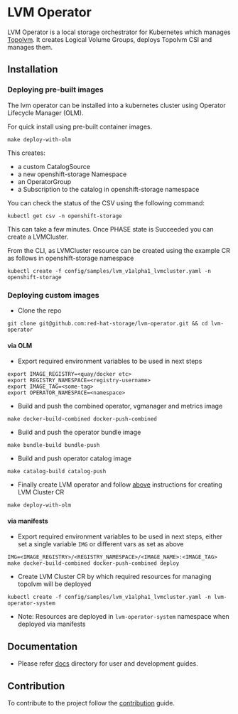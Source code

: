 # LVM Operator

LVM Operator is a local storage orchestrator for Kubernetes which manages
[Topolvm][topolvm_repo]. It creates Logical Volume Groups, deploys Topolvm
CSI and manages them.

## Installation

### Deploying pre-built images

The lvm operator can be installed into a kubernetes cluster using Operator
Lifecycle Manager (OLM).

For quick install using pre-built container images.

```
make deploy-with-olm
```

This creates:
- a custom CatalogSource
- a new openshift-storage Namespace
- an OperatorGroup
- a Subscription to the catalog in openshift-storage namespace

You can check the status of the CSV using the following command:

```
kubectl get csv -n openshift-storage
```

This can take a few minutes. Once PHASE state is Succeeded you can create
a LVMCluster.

From the CLI, as LVMCluster resource can be created using the example CR
as follows in openshift-storage namespace

```
kubectl create -f config/samples/lvm_v1alpha1_lvmcluster.yaml -n openshift-storage
```

### Deploying custom images

- Clone the repo
```
git clone git@github.com:red-hat-storage/lvm-operator.git && cd lvm-operator
```

#### via OLM
- Export required environment variables to be used in next steps
```
export IMAGE_REGISTRY=<quay/docker etc>
export REGISTRY_NAMESPACE=<registry-username>
export IMAGE_TAG=<some-tag>
export OPERATOR_NAMESPACE=<namespace>
```
- Build and push the combined operator, vgmanager and metrics image
```
make docker-build-combined docker-push-combined
```
- Build and push the operator bundle image
```
make bundle-build bundle-push
```
- Build and push operator catalog image
```
make catalog-build catalog-push
```
- Finally create LVM operator and follow [above][pre-built] instructions for
  creating LVM Cluster CR
```
make deploy-with-olm
```

#### via manifests
- Export required environment variables to be used in next steps, either set
  a single variable `IMG` or different vars as set as above
```
IMG=<IMAGE_REGISTRY>/<REGISTRY_NAMESPACE>/<IMAGE_NAME>:<IMAGE_TAG> make docker-build-combined docker-push-combined deploy
```
- Create LVM Cluster CR by which required resources for managing topolvm will
  be deployed
```
kubectl create -f config/samples/lvm_v1alpha1_lvmcluster.yaml -n lvm-operator-system
```
- Note: Resources are deployed in `lvm-operator-system` namespace when deployed
  via manifests

## Documentation

- Please refer [docs][docs] directory for user and development guides.

## Contribution

To contribute to the project follow the [contribution][contribution] guide.

[topolvm_repo]: https://github.com/topolvm/topolvm
[pre-built]: #deploying-pre-built-images
[docs]: ./docs/README.md
[contribution]: ./CONTRIBUTING.md
